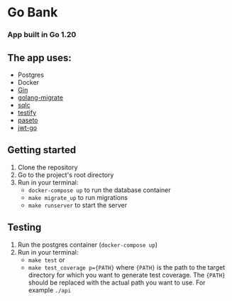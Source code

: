 # Go Bank

### App built in Go 1.20

## The app uses:
- Postgres
- Docker
- [Gin](https://github.com/gin-gonic/gin)
- [golang-migrate](https://github.com/golang-migrate/migrate)
- [sqlc](https://github.com/kyleconroy/sqlc)
- [testify](https://github.com/stretchr/testify)
- [paseto](https://github.com/o1egl/paseto)
- [jwt-go](https://github.com/dgrijalva/jwt-go)

## Getting started
1. Clone the repository
2. Go to the project's root directory
3. Run in your terminal:
    - `docker-compose up` to run the database container
    - `make migrate_up` to run migrations
    - `make runserver` to start the server

## Testing
1. Run the postgres container (`docker-compose up`)
2. Run in your terminal:
    - `make test`
   or
    - `make test_coverage p={PATH}` where `{PATH}` is the path to the target directory for which you want to generate test coverage. The `{PATH}` should be replaced with the actual path you want to use. For example `./api`
